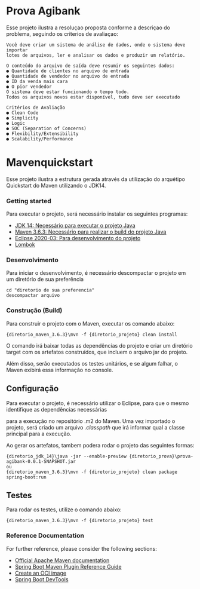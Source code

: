 # Prova Agibank

  Esse projeto ilustra a resoluçao proposta conforme a descriçao do problema, seguindo os criterios de avaliaçao:

```shell
Você deve criar um sistema de análise de dados, onde o sistema deve importar
lotes de arquivos, ler e analisar os dados e produzir um relatório.

O conteúdo do arquivo de saída deve resumir os seguintes dados:
● Quantidade de clientes no arquivo de entrada
● Quantidade de vendedor no arquivo de entrada
● ID da venda mais cara
● O pior vendedor
O sistema deve estar funcionando o tempo todo.
Todos os arquivos novos estar disponível, tudo deve ser executado
```
  

```shell
Critérios de Avaliação
● Clean Code
● Simplicity
● Logic
● SOC (Separation of Concerns)
● Flexibility/Extensibility
● Scalability/Performance
```

# Mavenquickstart

Esse projeto ilustra a estrutura gerada através da utilização do arquétipo Quickstart do Maven utilizando o JDK14.

### Getting started

Para executar o projeto, será necessário instalar os seguintes programas:

- [JDK 14: Necessário para executar o projeto Java](https://www.oracle.com/java/technologies/javase-jdk14-downloads.html) 
- [Maven 3.6.3: Necessário para realizar o build do projeto Java](http://mirror.nbtelecom.com.br/apache/maven/maven-3/3.6.3/source/apache-maven-3.6.3-src.zip) 
- [Eclipse 2020-03: Para desenvolvimento do projeto](https://www.eclipse.org/downloads/packages/release/2020-03/m3) 
- [Lombok](https://projectlombok.org/downloads/lombok.jar)



### Desenvolvimento

Para iniciar o desenvolvimento, é necessário descompactar o projeto em um diretório de sua preferência

```shell
cd "diretorio de sua preferencia"
descompactar arquivo
```


### Construção (Build)

Para construir o projeto com o Maven, executar os comando abaixo:

```shell
{diretorio_maven_3.6.3}\mvn -f {diretorio_projeto} clean install
```

O comando irá baixar todas as dependências do projeto e criar um diretório target com os artefatos construídos, que incluem o arquivo jar do projeto. <p>
Além disso, serão executados os testes unitários, e se algum falhar, o Maven exibirá essa informação no console.


## Configuração

Para executar o projeto, é necessário utilizar o Eclipse, para que o mesmo identifique as dependências necessárias <p>
para a execução no repositório .m2 do Maven. Uma vez importado o projeto, será criado um arquivo *.classpath* que irá informar qual a classe principal para a execução.
<p>
Ao gerar os artefatos, tambem podera rodar o projeto das seguintes formas:

```shell
{diretorio_jdk_14}\java -jar --enable-preview {diretorio_prova}\prova-agibank-0.0.1-SNAPSHOT.jar
ou
{diretorio_maven_3.6.3}\mvn -f {diretorio_projeto} clean package spring-boot:run
```


## Testes

Para rodar os testes, utilize o comando abaixo:

```
{diretorio_maven_3.6.3}\mvn -f {diretorio_projeto} test
```

### Reference Documentation
For further reference, please consider the following sections:

* [Official Apache Maven documentation](https://maven.apache.org/guides/index.html)
* [Spring Boot Maven Plugin Reference Guide](https://docs.spring.io/spring-boot/docs/2.3.1.RELEASE/maven-plugin/reference/html/)
* [Create an OCI image](https://docs.spring.io/spring-boot/docs/2.3.1.RELEASE/maven-plugin/reference/html/#build-image)
* [Spring Boot DevTools](https://docs.spring.io/spring-boot/docs/2.3.1.RELEASE/reference/htmlsingle/#using-boot-devtools)

